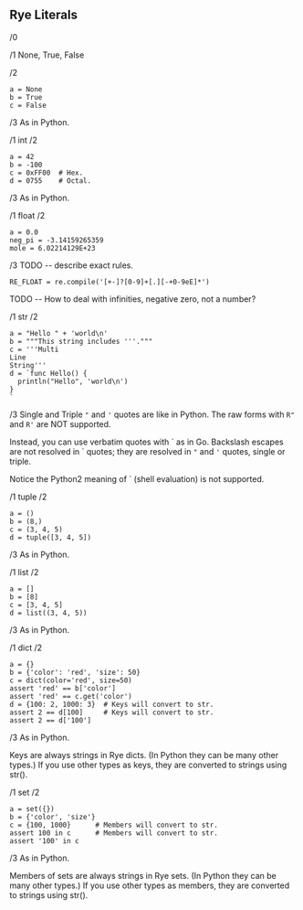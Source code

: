 ## Rye Literals

/0

/1 None, True, False

/2
```
a = None
b = True
c = False
```
/3 As in Python.

/1 int
/2
```
a = 42
b = -100
c = 0xFF00  # Hex.
d = 0755    # Octal.
```
/3 As in Python.

/1 float
/2
```
a = 0.0
neg_pi = -3.14159265359
mole = 6.02214129E+23
```
/3 TODO -- describe exact rules.
```
RE_FLOAT = re.compile('[+-]?[0-9]+[.][-+0-9eE]*')
```
TODO -- How to deal with infinities, negative zero, not a number?

/1 str
/2
```
a = "Hello " + 'world\n'
b = """This string includes '''."""
c = '''Multi
Line
String'''
d = `func Hello() {
  println("Hello", 'world\n')
}
`
```
/3
Single and Triple `"` and `'` quotes are like in Python.
The raw forms with `R"` and `R'` are NOT supported.

Instead, you can use verbatim quotes with \` as in Go.
Backslash escapes are not resolved in  \` quotes;
they are resolved in `"` and `'` quotes, single or triple.

Notice the Python2 meaning of \` (shell evaluation) is not supported.

/1 tuple
/2
```
a = ()
b = (8,)
c = (3, 4, 5)
d = tuple([3, 4, 5])
```
/3 As in Python.

/1 list
/2
```
a = []
b = [8]
c = [3, 4, 5]
d = list((3, 4, 5))
```
/3 As in Python.


/1 dict
/2
```
a = {}
b = {'color': 'red', 'size': 50}
c = dict(color='red', size=50)
assert 'red' == b['color']
assert 'red' == c.get('color')
d = {100: 2, 1000: 3}  # Keys will convert to str.
assert 2 == d[100]     # Keys will convert to str.
assert 2 == d['100']
```
/3 As in Python.

Keys are always strings in Rye dicts.
(In Python they can be many other types.)
If you use other types as keys, they are converted to
strings using str().


/1 set
/2
```
a = set({})
b = {'color', 'size'}
c = {100, 1000}      # Members will convert to str.
assert 100 in c      # Members will convert to str.
assert '100' in c
```
/3 As in Python.

Members of sets are always strings in Rye sets.
(In Python they can be many other types.)
If you use other types as members, they are converted to
strings using str().


